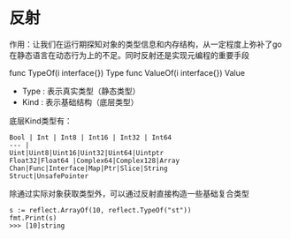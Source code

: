# 反射
作用：让我们在运行期探知对象的类型信息和内存结构，从一定程度上弥补了go在静态语言在动态行为上的不足。同时反射还是实现元编程的重要手段

func TypeOf(i interface{}) Type
func ValueOf(i interface{}) Value

+ Type : 表示真实类型（静态类型）
+ Kind : 表示基础结构（底层类型）

底层Kind类型有：

	Bool | Int | Int8 | Int16 | Int32 | Int64
	--- |
	Uint|Uint8|Uint16|Uint32|Uint64|Uintptr
	Float32|Float64	|Complex64|Complex128|Array
	Chan|Func|Interface|Map|Ptr|Slice|String
	Struct|UnsafePointer

除通过实际对象获取类型外，可以通过反射直接构造一些基础复合类型
```
s := reflect.ArrayOf(10, reflect.TypeOf("st"))
fmt.Print(s)
>>> [10]string
```
